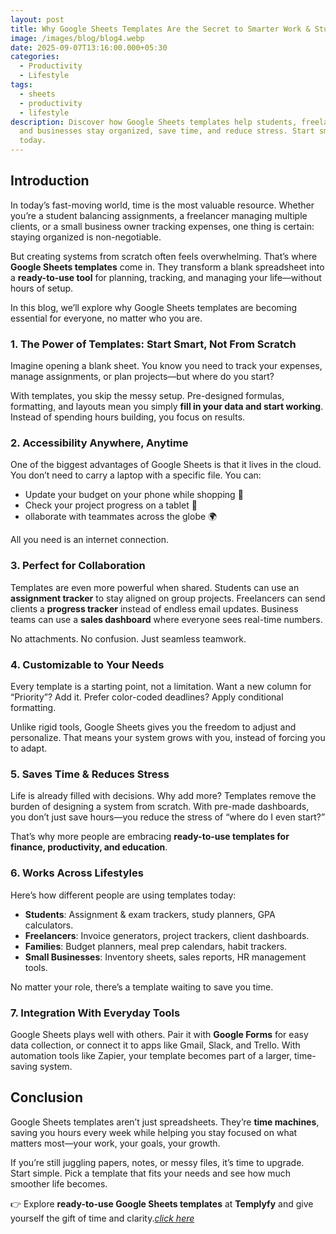 ```yaml
---
layout: post
title: Why Google Sheets Templates Are the Secret to Smarter Work & Study
image: /images/blog/blog4.webp
date: 2025-09-07T13:16:00.000+05:30
categories:
  - Productivity
  - Lifestyle
tags:
  - sheets
  - productivity
  - lifestyle
description: Discover how Google Sheets templates help students, freelancers,
  and businesses stay organized, save time, and reduce stress. Start smarter
  today.
---
```

## Introduction

In today’s fast-moving world, time is the most valuable resource. Whether you’re a student balancing assignments, a freelancer managing multiple clients, or a small business owner tracking expenses, one thing is certain: staying organized is non-negotiable.

But creating systems from scratch often feels overwhelming. That’s where **Google Sheets templates** come in. They transform a blank spreadsheet into a **ready-to-use tool** for planning, tracking, and managing your life—without hours of setup.

In this blog, we’ll explore why Google Sheets templates are becoming essential for everyone, no matter who you are.

### 1. The Power of Templates: Start Smart, Not From Scratch

Imagine opening a blank sheet. You know you need to track your expenses, manage assignments, or plan projects—but where do you start?

With templates, you skip the messy setup. Pre-designed formulas, formatting, and layouts mean you simply **fill in your data and start working**. Instead of spending hours building, you focus on results.

### 2. Accessibility Anywhere, Anytime

One of the biggest advantages of Google Sheets is that it lives in the cloud. You don’t need to carry a laptop with a specific file. You can:

* Update your budget on your phone while shopping 🛒
* Check your project progress on a tablet 📱
* ollaborate with teammates across the globe 🌍

All you need is an internet connection.

### 3. Perfect for Collaboration

Templates are even more powerful when shared. Students can use an **assignment tracker** to stay aligned on group projects. Freelancers can send clients a **progress tracker** instead of endless email updates. Business teams can use a **sales dashboard** where everyone sees real-time numbers.

No attachments. No confusion. Just seamless teamwork.

### 4. Customizable to Your Needs

Every template is a starting point, not a limitation. Want a new column for “Priority”? Add it. Prefer color-coded deadlines? Apply conditional formatting.

Unlike rigid tools, Google Sheets gives you the freedom to adjust and personalize. That means your system grows with you, instead of forcing you to adapt.

### 5. Saves Time & Reduces Stress

Life is already filled with decisions. Why add more? Templates remove the burden of designing a system from scratch. With pre-made dashboards, you don’t just save hours—you reduce the stress of “where do I even start?”

That’s why more people are embracing **ready-to-use templates for finance, productivity, and education**.

### 6. Works Across Lifestyles

Here’s how different people are using templates today:

* **Students**: Assignment & exam trackers, study planners, GPA calculators.
* **Freelancers**: Invoice generators, project trackers, client dashboards.
* **Families**: Budget planners, meal prep calendars, habit trackers.
* **Small Businesses**: Inventory sheets, sales reports, HR management tools.

No matter your role, there’s a template waiting to save you time.

### 7. Integration With Everyday Tools

Google Sheets plays well with others. Pair it with **Google Forms** for easy data collection, or connect it to apps like Gmail, Slack, and Trello. With automation tools like Zapier, your template becomes part of a larger, time-saving system.

## Conclusion

Google Sheets templates aren’t just spreadsheets. They’re **time machines**, saving you hours every week while helping you stay focused on what matters most—your work, your goals, your growth.

If you’re still juggling papers, notes, or messy files, it’s time to upgrade. Start simple. Pick a template that fits your needs and see how much smoother life becomes.

👉 Explore **ready-to-use Google Sheets templates** at **Templyfy** and give yourself the gift of time and clarity.*[click here](/templates/)*
